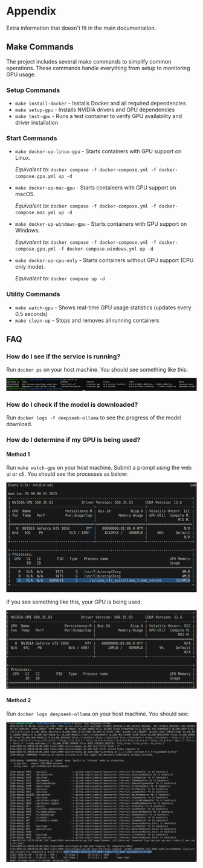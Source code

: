 # Appendix

Extra information that doesn't fit in the main documentation.

## Make Commands

The project includes several make commands to simplify common operations. These commands handle everything from setup to monitoring GPU usage.

### Setup Commands
- `make install-docker` - Installs Docker and all required dependencies
- `make setup-gpu` - Installs NVIDIA drivers and GPU dependencies
- `make test-gpu` - Runs a test container to verify GPU availability and driver installation

### Start Commands
- `make docker-up-linux-gpu` - Starts containers with GPU support on Linux.

  *Equivalent to:* `docker compose -f docker-compose.yml -f docker-compose.gpu.yml up -d`

- `make docker-up-mac-gpu` - Starts containers with GPU support on macOS.

  *Equivalent to:* `docker compose -f docker-compose.yml -f docker-compose.mac.yml up -d`

- `make docker-up-windows-gpu` - Starts containers with GPU support on Windows.

  *Equivalent to:* `docker compose -f docker-compose.yml -f docker-compose.gpu.yml -f docker-compose.windows.yml up -d`

- `make docker-up-cpu-only` - Starts containers without GPU support (CPU only mode).

  *Equivalent to:* `docker compose up -d`

### Utility Commands
- `make watch-gpu` - Shows real-time GPU usage statistics (updates every 0.5 seconds)
- `make clean-up` - Stops and removes all running containers

## FAQ

### How do I see if the service is running?

Run `docker ps` on your host machine. You should see something like this:

![Docker PS](../images/docker-ps.png)

### How do I check if the model is downloaded?

Run `docker logs -f deepseek-ollama` to see the progress of the model download.

### How do I determine if my GPU is being used?

#### Method 1

Run `make watch-gpu` on your host machine. Submit a prompt using the web ui or cli. You should see the processes as below:

![GPU Used](../images/gpu-processes.png)

If you see something like this, your GPU is being used:

![GPU Not Used](../images/gpu-no-processes.png)

#### Method 2

Run `docker logs deepseek-ollama` on your host machine. You should see:

![GPU Detected](../images/gpu-detected.png)



